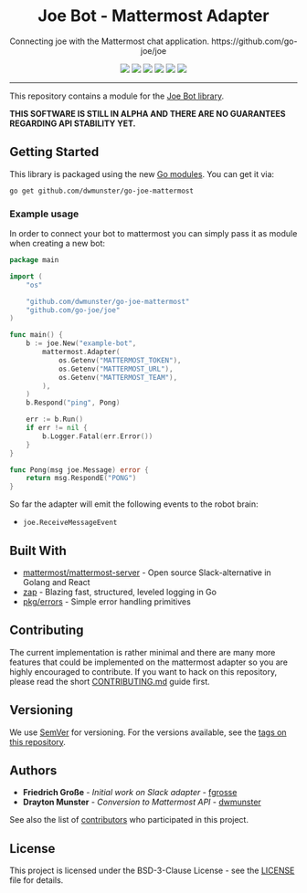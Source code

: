 <h1 align="center">Joe Bot - Mattermost Adapter</h1>
<p align="center">Connecting joe with the Mattermost chat application. https://github.com/go-joe/joe</p>
<p align="center">
	<a href="https://github.com/dwmunster/go-joe-mattermost/releases"><img src="https://img.shields.io/github/tag/dwmunster/go-joe-mattermost.svg?label=version&color=brightgreen"></a>
	<a href="https://circleci.com/gh/dwmunster/go-joe-mattermost/tree/master"><img src="https://circleci.com/gh/dwmunster/go-joe-mattermost/tree/master.svg?style=shield"></a>
	<a href="https://goreportcard.com/report/github.com/dwmunster/go-joe-mattermost"><img src="https://goreportcard.com/badge/github.com/dwmunster/go-joe-mattermost"></a>
	<a href="https://codecov.io/gh/dwmunster/go-joe-mattermost"><img src="https://codecov.io/gh/dwmunster/go-joe-mattermost/branch/master/graph/badge.svg"/></a>
	<a href="https://godoc.org/github.com/dwmunster/go-joe-mattermost"><img src="https://img.shields.io/badge/godoc-reference-blue.svg?color=blue"></a>
	<a href="https://github.com/dwmunster/go-joe-mattermost/blob/master/LICENSE"><img src="https://img.shields.io/badge/license-BSD--3--Clause-blue.svg"></a>
</p>

---

This repository contains a module for the [Joe Bot library][joe].

**THIS SOFTWARE IS STILL IN ALPHA AND THERE ARE NO GUARANTEES REGARDING API STABILITY YET.**

## Getting Started

This library is packaged using the new [Go modules][go-modules]. You can get it via:

```
go get github.com/dwmunster/go-joe-mattermost
```

### Example usage

In order to connect your bot to mattermost you can simply pass it as module when
creating a new bot:

```go
package main

import (
	"os"

	"github.com/dwmunster/go-joe-mattermost"
	"github.com/go-joe/joe"
)

func main() {
	b := joe.New("example-bot",
        mattermost.Adapter(
            os.Getenv("MATTERMOST_TOKEN"),
            os.Getenv("MATTERMOST_URL"),
            os.Getenv("MATTERMOST_TEAM"),
        ),
	)
	b.Respond("ping", Pong)

	err := b.Run()
	if err != nil {
		b.Logger.Fatal(err.Error())
	}
}

func Pong(msg joe.Message) error {
	return msg.RespondE("PONG")
}
```

So far the adapter will emit the following events to the robot brain:

- `joe.ReceiveMessageEvent`

## Built With

* [mattermost/mattermost-server](https://github.com/mattermost/mattermost-server) - Open source Slack-alternative in Golang and React
* [zap](https://github.com/uber-go/zap) - Blazing fast, structured, leveled logging in Go
* [pkg/errors](https://github.com/pkg/errors) - Simple error handling primitives

## Contributing

The current implementation is rather minimal and there are many more features
that could be implemented on the mattermost adapter so you are highly encouraged to
contribute. If you want to hack on this repository, please read the short
[CONTRIBUTING.md](CONTRIBUTING.md) guide first.

## Versioning

We use [SemVer](http://semver.org/) for versioning. For the versions available,
see the [tags on this repository][tags]. 

## Authors

- **Friedrich Große** - *Initial work on Slack adapter* - [fgrosse](https://github.com/fgrosse)
- **Drayton Munster** - *Conversion to Mattermost API* - [dwmunster](https://github.com/dwmunster)

See also the list of [contributors][contributors] who participated in this project.

## License

This project is licensed under the BSD-3-Clause License - see the [LICENSE](LICENSE) file for details.

[joe]: https://github.com/go-joe/joe
[go-modules]: https://github.com/golang/go/wiki/Modules
[tags]: https://github.com/dwmunster/go-joe-mattermost/tags
[contributors]: https://github.com/github.com/dwmunster/go-joe-mattermost/contributors
